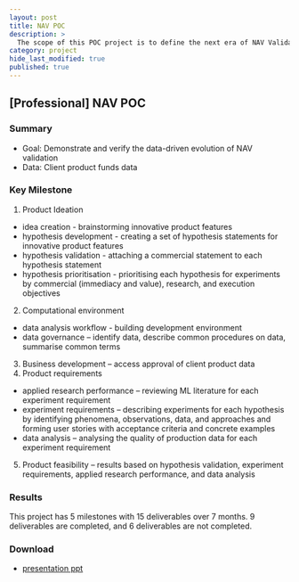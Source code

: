 ```yaml
---
layout: post
title: NAV POC
description: >
  The scope of this POC project is to define the next era of NAV Validation and demonstrate its feasibility, collaborate with clients, and lay down the foundation for experimenting with AI-powered solutions at Milestone Group.
category: project
hide_last_modified: true
published: true
---
```

## [Professional] NAV POC

### Summary
* Goal: Demonstrate and verify the data-driven evolution of NAV validation
* Data: Client product funds data

### Key Milestone
1. Product Ideation 
* idea creation - brainstorming innovative product features
* hypothesis development - creating a set of hypothesis statements for innovative product features
* hypothesis validation - attaching a commercial statement to each hypothesis statement
* hypothesis prioritisation - prioritising each hypothesis for experiments by commercial (immediacy and value), research, and execution objectives
2. Computational environment
* data analysis workflow - building development environment
*	data governance – identify data, describe common procedures on data, summarise common terms
3.	Business development – access approval of client product data 
4.	Product requirements 
*	applied research performance – reviewing ML literature for each experiment requirement
*	experiment requirements – describing experiments for each hypothesis by identifying phenomena, observations, data, and approaches and forming user stories with acceptance criteria and concrete examples
*	data analysis – analysing the quality of production data for each experiment requirement
5.	Product feasibility – results based on hypothesis validation, experiment requirements, applied research performance, and data analysis

### Results
This project has 5 milestones with 15 deliverables over 7 months. 9 deliverables are completed, and 6 deliverables are not completed. 

### Download
* <a href="https://github.com/soyeonkimgithub/Nav-POC/blob/main/NAV_POC_Retrospection.pptx">presentation ppt</a>
